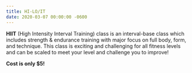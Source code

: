 ```yaml
---
title: HI-LO/IT
date: 2020-03-07 00:00:00 -0600
---
```


**HIIT** (High Intensity Interval Training) class is an interval-base class which includes strength & endurance training with major focus on full body, form, and technique. This class is exciting and challenging for all fitness levels and can be scaled to meet your level and challenge you to improve\!

**Cost is only $5\!**